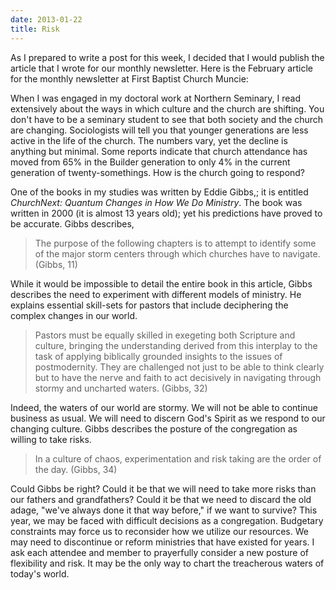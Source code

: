 ```yaml
---
date: 2013-01-22
title: Risk
---
```


As I prepared to write a post for this week, I decided that I would publish the article that I wrote for our monthly newsletter. Here is the February article for the monthly newsletter at First Baptist Church Muncie: 

When I was engaged in my doctoral work at Northern Seminary,  I read extensively about the ways in which culture and the church are shifting. You don't have to be a seminary student to see that both society and the church are changing. Sociologists will tell you that younger generations are less active in the life of the church. The numbers vary, yet the decline is anything but minimal. Some reports indicate that church attendance has moved from 65% in the Builder generation to only 4% in the current generation of twenty-somethings. How is the church going to respond?

One of the books in my studies was written by Eddie Gibbs,; it is entitled *ChurchNext: Quantum Changes in How We Do Ministry*. The book was written in 2000 (it is almost 13 years old); yet his predictions have proved to be accurate. Gibbs describes,

>The purpose of the following chapters is to attempt to identify some of the major storm centers through which churches have to navigate. (Gibbs, 11)

While it would be impossible to detail the entire book in this article, Gibbs describes the need to experiment with different models of ministry. He explains essential skill-sets for pastors that include deciphering the complex changes in our world.

>Pastors must be equally skilled in exegeting both Scripture and culture, bringing the understanding derived from this interplay to the task of applying biblically grounded insights to the issues of postmodernity.  They are challenged not just to be able to think clearly but to have the nerve and faith to act decisively in navigating through stormy and uncharted waters. (Gibbs, 32)

Indeed, the waters of our world are stormy. We will not be able to continue business as usual. We will need to discern God's Spirit as we respond to our changing culture. Gibbs describes the posture of the congregation as willing to take risks.

>In a culture of chaos, experimentation and risk taking are the order of the day. (Gibbs, 34)

Could Gibbs be right? Could it be that we will need to take more risks than our fathers and grandfathers? Could it be that we need to discard the old adage, "we've always done it that way before," if we want to survive? This year, we may be faced with difficult decisions as a congregation. Budgetary constraints may force us to reconsider how we utilize our resources. We may need to discontinue or reform ministries that have existed for years. I ask each attendee and member to prayerfully consider a new posture of flexibility and risk. It may be the only way to chart the treacherous waters of today's world.